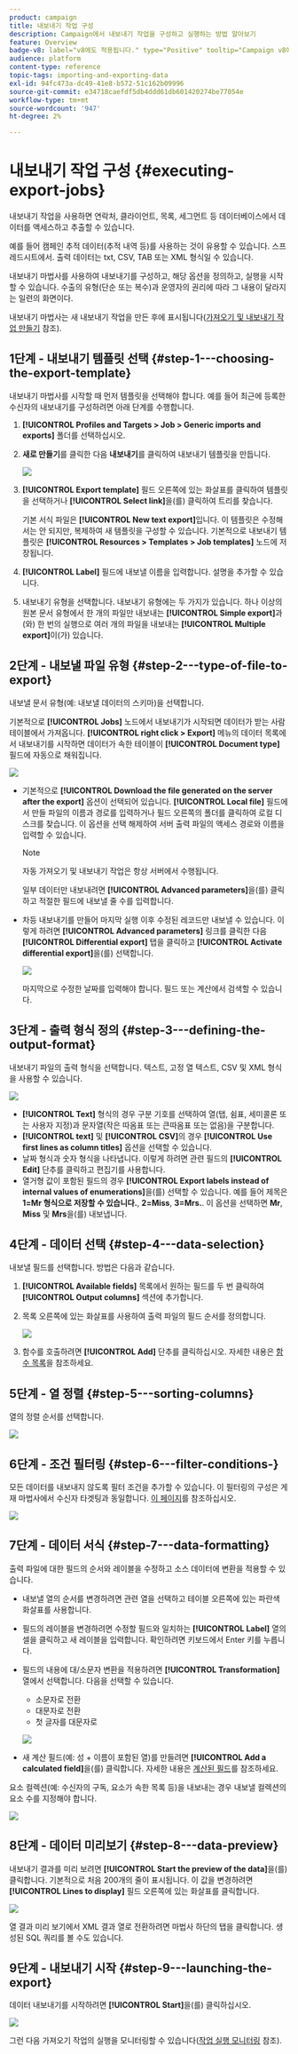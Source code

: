 ```yaml
---
product: campaign
title: 내보내기 작업 구성
description: Campaign에서 내보내기 작업을 구성하고 실행하는 방법 알아보기
feature: Overview
badge-v8: label="v8에도 적용됩니다." type="Positive" tooltip="Campaign v8에도 적용됩니다."
audience: platform
content-type: reference
topic-tags: importing-and-exporting-data
exl-id: 94fc473a-dc49-41e8-b572-51c162b09996
source-git-commit: e34718caefdf5db4ddd61db601420274be77054e
workflow-type: tm+mt
source-wordcount: '947'
ht-degree: 2%

---
```


# 내보내기 작업 구성 {#executing-export-jobs}



내보내기 작업을 사용하면 연락처, 클라이언트, 목록, 세그먼트 등 데이터베이스에서 데이터를 액세스하고 추출할 수 있습니다.

예를 들어 캠페인 추적 데이터(추적 내역 등)를 사용하는 것이 유용할 수 있습니다. 스프레드시트에서. 출력 데이터는 txt, CSV, TAB 또는 XML 형식일 수 있습니다.

내보내기 마법사를 사용하여 내보내기를 구성하고, 해당 옵션을 정의하고, 실행을 시작할 수 있습니다. 수출의 유형(단순 또는 복수)과 운영자의 권리에 따라 그 내용이 달라지는 일련의 화면이다.

내보내기 마법사는 새 내보내기 작업을 만든 후에 표시됩니다([가져오기 및 내보내기 작업 만들기](../../platform/using/creating-import-export-jobs.md) 참조).

## 1단계 - 내보내기 템플릿 선택 {#step-1---choosing-the-export-template}

내보내기 마법사를 시작할 때 먼저 템플릿을 선택해야 합니다. 예를 들어 최근에 등록한 수신자의 내보내기를 구성하려면 아래 단계를 수행합니다.

1. **[!UICONTROL Profiles and Targets > Job > Generic imports and exports]** 폴더를 선택하십시오.
1. **새로 만들기**&#x200B;를 클릭한 다음 **내보내기**&#x200B;를 클릭하여 내보내기 템플릿을 만듭니다.

   ![](assets/s_ncs_user_export_wizard01.png)

1. **[!UICONTROL Export template]** 필드 오른쪽에 있는 화살표를 클릭하여 템플릿을 선택하거나 **[!UICONTROL Select link]**&#x200B;을(를) 클릭하여 트리를 찾습니다.

   기본 서식 파일은 **[!UICONTROL New text export]**&#x200B;입니다. 이 템플릿은 수정해서는 안 되지만, 복제하여 새 템플릿을 구성할 수 있습니다. 기본적으로 내보내기 템플릿은 **[!UICONTROL Resources > Templates > Job templates]** 노드에 저장됩니다.

1. **[!UICONTROL Label]** 필드에 내보낼 이름을 입력합니다. 설명을 추가할 수 있습니다.
1. 내보내기 유형을 선택합니다. 내보내기 유형에는 두 가지가 있습니다. 하나 이상의 원본 문서 유형에서 한 개의 파일만 내보내는 **[!UICONTROL Simple export]**&#x200B;과(와) 한 번의 실행으로 여러 개의 파일을 내보내는 **[!UICONTROL Multiple export]**&#x200B;이(가) 있습니다.

## 2단계 - 내보낼 파일 유형 {#step-2---type-of-file-to-export}

내보낼 문서 유형(예: 내보낼 데이터의 스키마)을 선택합니다.

기본적으로 **[!UICONTROL Jobs]** 노드에서 내보내기가 시작되면 데이터가 받는 사람 테이블에서 가져옵니다. **[!UICONTROL right click > Export]** 메뉴의 데이터 목록에서 내보내기를 시작하면 데이터가 속한 테이블이 **[!UICONTROL Document type]** 필드에 자동으로 채워집니다.

![](assets/s_ncs_user_export_wizard02.png)

* 기본적으로 **[!UICONTROL Download the file generated on the server after the export]** 옵션이 선택되어 있습니다. **[!UICONTROL Local file]** 필드에서 만들 파일의 이름과 경로를 입력하거나 필드 오른쪽의 폴더를 클릭하여 로컬 디스크를 찾습니다. 이 옵션을 선택 해제하여 서버 출력 파일의 액세스 경로와 이름을 입력할 수 있습니다.

  >[!NOTE]
  >
  >자동 가져오기 및 내보내기 작업은 항상 서버에서 수행됩니다.
  >
  >일부 데이터만 내보내려면 **[!UICONTROL Advanced parameters]**&#x200B;을(를) 클릭하고 적절한 필드에 내보낼 줄 수를 입력합니다.

* 차등 내보내기를 만들어 마지막 실행 이후 수정된 레코드만 내보낼 수 있습니다. 이렇게 하려면 **[!UICONTROL Advanced parameters]** 링크를 클릭한 다음 **[!UICONTROL Differential export]** 탭을 클릭하고 **[!UICONTROL Activate differential export]**&#x200B;을(를) 선택합니다.

  ![](assets/s_ncs_user_export_wizard02_b.png)

  마지막으로 수정한 날짜를 입력해야 합니다. 필드 또는 계산에서 검색할 수 있습니다.

## 3단계 - 출력 형식 정의 {#step-3---defining-the-output-format}

내보내기 파일의 출력 형식을 선택합니다. 텍스트, 고정 열 텍스트, CSV 및 XML 형식을 사용할 수 있습니다.

![](assets/s_ncs_user_export_wizard03.png)

* **[!UICONTROL Text]** 형식의 경우 구분 기호를 선택하여 열(탭, 쉼표, 세미콜론 또는 사용자 지정)과 문자열(작은 따옴표 또는 큰따옴표 또는 없음)을 구분합니다.
* **[!UICONTROL text]** 및 **[!UICONTROL CSV]**&#x200B;의 경우 **[!UICONTROL Use first lines as column titles]** 옵션을 선택할 수 있습니다.
* 날짜 형식과 숫자 형식을 나타냅니다. 이렇게 하려면 관련 필드의 **[!UICONTROL Edit]** 단추를 클릭하고 편집기를 사용합니다.
* 열거형 값이 포함된 필드의 경우 **[!UICONTROL Export labels instead of internal values of enumerations]**&#x200B;을(를) 선택할 수 있습니다. 예를 들어 제목은 **1=Mr 형식으로 저장할 수 있습니다.**, **2=Miss**, **3=Mrs.**. 이 옵션을 선택하면 **Mr**, **Miss** 및 **Mrs**&#x200B;을(를) 내보냅니다.

## 4단계 - 데이터 선택 {#step-4---data-selection}

내보낼 필드를 선택합니다. 방법은 다음과 같습니다.

1. **[!UICONTROL Available fields]** 목록에서 원하는 필드를 두 번 클릭하여 **[!UICONTROL Output columns]** 섹션에 추가합니다.
1. 목록 오른쪽에 있는 화살표를 사용하여 출력 파일의 필드 순서를 정의합니다.

   ![](assets/s_ncs_user_export_wizard04.png)

1. 함수를 호출하려면 **[!UICONTROL Add]** 단추를 클릭하십시오. 자세한 내용은 [함수 목록](../../platform/using/defining-filter-conditions.md#list-of-functions)을 참조하세요.

## 5단계 - 열 정렬 {#step-5---sorting-columns}

열의 정렬 순서를 선택합니다.

![](assets/s_ncs_user_export_wizard05.png)

## 6단계 - 조건 필터링 {#step-6---filter-conditions-}

모든 데이터를 내보내지 않도록 필터 조건을 추가할 수 있습니다. 이 필터링의 구성은 게재 마법사에서 수신자 타겟팅과 동일합니다. [이 페이지](../../delivery/using/steps-defining-the-target-population.md)를 참조하십시오.

![](assets/s_ncs_user_export_wizard05_b.png)

## 7단계 - 데이터 서식 {#step-7---data-formatting}

출력 파일에 대한 필드의 순서와 레이블을 수정하고 소스 데이터에 변환을 적용할 수 있습니다.

* 내보낼 열의 순서를 변경하려면 관련 열을 선택하고 테이블 오른쪽에 있는 파란색 화살표를 사용합니다.
* 필드의 레이블을 변경하려면 수정할 필드와 일치하는 **[!UICONTROL Label]** 열의 셀을 클릭하고 새 레이블을 입력합니다. 확인하려면 키보드에서 Enter 키를 누릅니다.
* 필드의 내용에 대/소문자 변환을 적용하려면 **[!UICONTROL Transformation]** 열에서 선택합니다. 다음을 선택할 수 있습니다.

   * 소문자로 전환
   * 대문자로 전환
   * 첫 글자를 대문자로

  ![](assets/s_ncs_user_export_wizard06.png)

* 새 계산 필드(예: 성 + 이름이 포함된 열)를 만들려면 **[!UICONTROL Add a calculated field]**&#x200B;을(를) 클릭합니다. 자세한 내용은 [계산된 필드](../../platform/using/executing-import-jobs.md#calculated-fields)를 참조하세요.

요소 컬렉션(예: 수신자의 구독, 요소가 속한 목록 등)을 내보내는 경우 내보낼 컬렉션의 요소 수를 지정해야 합니다.

![](assets/s_ncs_user_export_wizard06_c.png)

## 8단계 - 데이터 미리보기 {#step-8---data-preview}

내보내기 결과를 미리 보려면 **[!UICONTROL Start the preview of the data]**&#x200B;을(를) 클릭합니다. 기본적으로 처음 200개의 줄이 표시됩니다. 이 값을 변경하려면 **[!UICONTROL Lines to display]** 필드 오른쪽에 있는 화살표를 클릭합니다.

![](assets/s_ncs_user_export_wizard07.png)

열 결과 미리 보기에서 XML 결과 열로 전환하려면 마법사 하단의 탭을 클릭합니다. 생성된 SQL 쿼리를 볼 수도 있습니다.

## 9단계 - 내보내기 시작 {#step-9---launching-the-export}

데이터 내보내기를 시작하려면 **[!UICONTROL Start]**&#x200B;을(를) 클릭하십시오.

![](assets/s_ncs_user_export_wizard08.png)

그런 다음 가져오기 작업의 실행을 모니터링할 수 있습니다([작업 실행 모니터링](../../platform/using/monitoring-jobs-execution.md) 참조).
